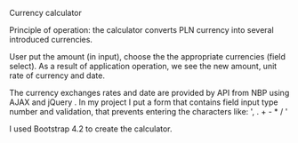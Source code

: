 Currency calculator

Principle of operation: the calculator converts PLN currency into several introduced currencies.

User put the amount (in input), choose the  the appropriate currencies (field select). As a result of application operation, we see the new amount, unit rate of currency and date.

The currency exchanges rates and date are provided by API from NBP using AJAX and jQuery . In my project I put a form that contains field input type number and validation, that prevents entering the characters like:  ', . + - * / '

I used Bootstrap 4.2 to create the calculator.
